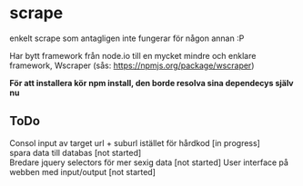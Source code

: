 scrape
======

enkelt scrape som antagligen inte fungerar för någon annan :P<br>

Har bytt framework från node.io till en mycket mindre och enklare framework, Wscraper (sås: https://npmjs.org/package/wscraper)<br>

<b>För att installera kör npm install, den borde resolva sina dependecys själv nu</b><br>

<h2>ToDo</h2>
Consol input av target url + suburl istället för hårdkod [in progress] <br> 
spara data till databas [not started] <br>
Bredare jquery selectors för mer sexig data [not started]
User interface på webben med input/output [not started]


